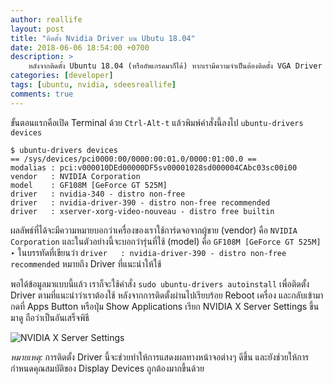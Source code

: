 ```yaml
---
author: reallife
layout: post
title: "ติดตั้ง Nvidia Driver บน Ubutu 18.04"
date: 2018-06-06 18:54:00 +0700
description: >
    หลังจากติดตั้ง Ubuntu 18.04 (หรืออัพเกรดมาก็ได้) หากเรามีความจำเป็นต้องติดตั้ง VGA Driver ของ Nvidia จะมีขั้นตอนยังไง มาดูกันได้เลย
categories: [developer]
tags: [ubuntu, nvidia, sdeesreallife]
comments: true
---
```

ขั้นตอนแรกคือเปิด Terminal ด้วย `Ctrl-Alt-t` แล้วพิมพ์คำสั่งนี้ลงไป `ubuntu-drivers devices`

~~~
$ ubuntu-drivers devices
== /sys/devices/pci0000:00/0000:00:01.0/0000:01:00.0 ==
modalias : pci:v000010DEd00000DF5sv00001028sd000004CAbc03sc00i00
vendor   : NVIDIA Corporation
model    : GF108M [GeForce GT 525M]
driver   : nvidia-340 - distro non-free
driver   : nvidia-driver-390 - distro non-free recommended
driver   : xserver-xorg-video-nouveau - distro free builtin
~~~

ผลลัพธ์ที่ได้จะมีความหมายบอกว่าเครื่องของเราใช้การ์ดจอจากผู้ขาย (vendor) คือ `NVIDIA Corporation` และในตัวอย่างนี้จะบอกว่ารุ่นที่ใช้ (model) คือ `GF108M [GeForce GT 525M]` ‣ ในบรรทัดที่เขียนว่า `driver   : nvidia-driver-390 - distro non-free recommended` หมายถึง Driver ที่แนะนำให้ใช้

พอได้ข้อมูลมาแบบนี้แล้ว เราก็จะใช้คำสั่ง `sudo ubuntu-drivers autoinstall` เพื่อติดตั้ง Driver ตามที่แนะนำว่าเราต้องใช้ หลังจากการติดตั้งผ่านไปเรียบร้อย Reboot เครื่อง และกลับเข้ามากดที่ Apps Button หรือปุ่ม Show Applications เรียก NVIDIA X Server Settings ขึ้นมาดู ถือว่าเป็นอันเสร็จพิธี

![NVIDIA X Server Settings](https://res.cloudinary.com/sdees-reallife/image/upload/c_crop,x_2000,y_50,w_1000,h_750/w_400,c_scale/Screenshot_from_2018-06-06_19-12-47.png)

*หมายเหตุ:* การติดตั้ง Driver นี้จะช่วยทำให้การแสดงผลทางหน้าจอต่างๆ ดีขึ้น และยังช่วยให้การกำหนดคุณสมบัติของ Display Devices ถูกต้องมากขึ้นด้วย
